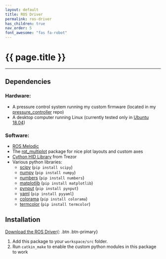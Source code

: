 ```yaml
---
layout: default
title: ROS Driver
permalink: ros-driver
has_children: true
nav_order: 5
font_awesome: "fas fa-robot"
---
```


# <i class="{{ page.font_awesome }}"></i> {{ page.title }}

---

## Dependencies

### Hardware:
- A pressure control system running my custom firmware (located in my [pressure_controller](https://github.com/cbteeple/pressure_controller) repo)
- A desktop computer running Linux (currently tested only in [Ubuntu 18.04](https://ubuntu.com/download/desktop))

### Software:
- [ROS Melodic](http://wiki.ros.org/melodic/Installation)
- The [rqt_multiplot](http://wiki.ros.org/rqt_multiplot) package for nice plot layouts and custom axes
- [Cython HID Library](https://github.com/trezor/cython-hidapi) from Trezor
- Various python libraries:
    - [scipy](https://www.scipy.org/) (`pip install scipy`)
    - [numpy](https://www.numpy.org/) (`pip install numpy`)
    - [numbers](https://docs.python.org/2/library/numbers.html) (`pip install numbers`)
    - [matplotlib](https://matplotlib.org/) (`pip install matplotlib`)
    - [pynput](https://pypi.org/project/pynput/) (`pip install pynput`)
    - [yaml](https://pyyaml.org/wiki/PyYAMLDocumentation) (`pip install pyyaml`)
    - [colorama](https://pypi.org/project/colorama) (`pip install colorama`)
    - [termcolor](https://pypi.org/project/termcolor) (`pip install termcolor`)

## Installation

[Download the ROS Driver](https://github.com/cbteeple/pressure_control_cbt){: .btn .btn-primary}


1. Add this package to your `workspace/src` folder.
2. Run `catkin_make` to enable the custom python modules in this package to work




